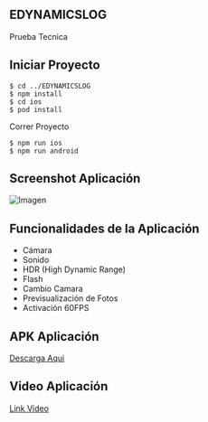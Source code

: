 ## EDYNAMICSLOG
Prueba Tecnica

## Iniciar Proyecto

```
$ cd ../EDYNAMICSLOG
$ npm install
$ cd ios
$ pod install
```

Correr Proyecto

```
$ npm run ios
$ npm run android

```

## Screenshot Aplicación
![Imagen](https://i.ibb.co/gZq7rhR/android.png=900x900)


## Funcionalidades de la Aplicación

- Cámara
- Sonido
- HDR (High Dynamic Range)
- Flash
- Cambio Camara
- Previsualización de Fotos
- Activación 60FPS

## APK Aplicación
[Descarga Aqui](https://drive.google.com/file/d/1NrJuNS11Stzbj6hkSpa9k7zh0IGFwooJ/view?usp=sharing)


## Video Aplicación

[Link Video](https://streamable.com/l6u48v?src=player-page-share)

